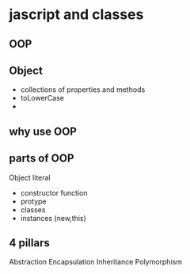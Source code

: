 #  jascript and classes

## OOP

## Object
- collections of properties and methods
- toLowerCase
-
## why use OOP 

## parts of OOP
Object literal

- constructor function
- protype
- classes
- instances (new,this)

## 4 pillars
Abstraction 
Encapsulation 
Inheritance 
Polymorphism 